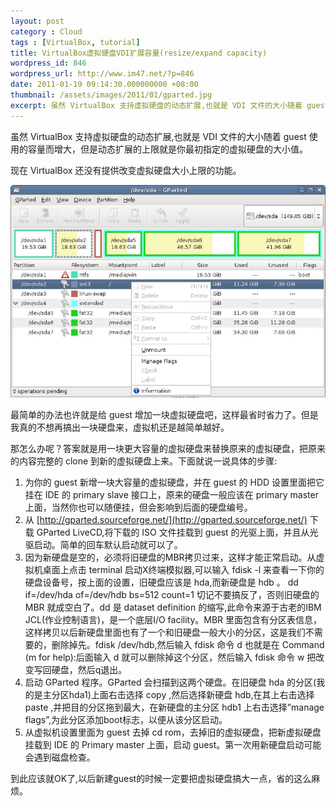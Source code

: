 ```yaml
---
layout: post
category : Cloud
tags : [VirtualBox, tutorial]
title: VirtualBox虚拟硬盘VDI扩展容量(resize/expand capacity)
wordpress_id: 846
wordpress_url: http://www.im47.net/?p=846
date: 2011-01-19 09:14:30.000000000 +08:00
thumbnail: /assets/images/2011/01/gparted.jpg
excerpt: 虽然 VirtualBox 支持虚拟硬盘的动态扩展,也就是 VDI 文件的大小随着 guest 使用的容量而增大，但是动态扩展的上限就是你最初指定的虚拟硬盘的大小值。
---
```

虽然 VirtualBox 支持虚拟硬盘的动态扩展,也就是 VDI 文件的大小随着 guest 使用的容量而增大，但是动态扩展的上限就是你最初指定的虚拟硬盘的大小值。

现在 VirtualBox 还没有提供改变虚拟硬盘大小上限的功能。

![/assets/images/2011/01/gparted.jpg](/assets/images/2011/01/gparted.jpg)

最简单的办法也许就是给 guest 增加一块虚拟硬盘吧，这样最省时省力了。但是我真的不想再搞出一块硬盘来，虚拟机还是越简单越好。

那怎么办呢？答案就是用一块更大容量的虚拟硬盘来替换原来的虚拟硬盘，把原来的内容完整的 clone 到新的虚拟硬盘上来。下面就说一说具体的步骤:

1. 为你的 guest 新增一块大容量的虚拟硬盘，并在 guest 的 HDD 设置里面把它挂在 IDE 的 primary slave 接口上，原来的硬盘一般应该在 primary master 上面，当然你也可以随便挂，但会影响到后面的硬盘编号。
2. 从 [http://gparted.sourceforge.net/](http://gparted.sourceforge.net/) 下载 GParted LiveCD,将下载的 ISO 文件挂载到 guest 的光驱上面，并且从光驱启动。简单的回车默认启动就可以了。
3. 因为新硬盘是空的，必须将旧硬盘的MBR拷贝过来，这样才能正常启动。从虚拟机桌面上点击 terminal 启动X终端模拟器,可以输入 fdisk -l 来查看一下你的硬盘设备号，按上面的设置，旧硬盘应该是 hda,而新硬盘是 hdb 。 dd if=/dev/hda of=/dev/hdb bs=512 count=1 切记不要搞反了，否则旧硬盘的 MBR 就成空白了。dd 是 dataset definition 的缩写,此命令来源于古老的IBM JCL(作业控制语言)，是一个底层I/O facility。MBR 里面包含有分区表信息，这样拷贝以后新硬盘里面也有了一个和旧硬盘一般大小的分区，这是我们不需要的，删除掉先。fdisk /dev/hdb,然后输入 fdisk 命令 d 也就是在 Command (m for help):后面输入 d 就可以删除掉这个分区，然后输入 fdisk 命令 w 把改变写回硬盘，然后q退出。
4. 启动 GParted 程序。GParted 会扫描到这两个硬盘。在旧硬盘 hda 的分区(我的是主分区hda1)上面右击选择 copy ,然后选择新硬盘 hdb,在其上右击选择 paste ,并把目的分区拖到最大，在新硬盘的主分区 hdb1 上右击选择”manage flags”,为此分区添加boot标志，以便从该分区启动。
5. 从虚拟机设置里面为 guest 去掉 cd rom，去掉旧的虚拟硬盘，把新虚拟硬盘挂载到 IDE 的 Primary master 上面，启动 guest。第一次用新硬盘启动可能会遇到磁盘检查。

到此应该就OK了,以后新建guest的时候一定要把虚拟硬盘搞大一点，省的这么麻烦。